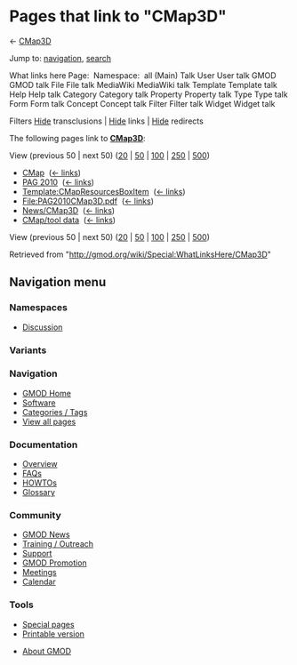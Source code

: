 <div id="mw-page-base" class="noprint">

</div>

<div id="mw-head-base" class="noprint">

</div>

<div id="content" class="mw-body" role="main">

<span id="top"></span>

<div id="mw-js-message" style="display:none;">

</div>



# <span dir="auto">Pages that link to "CMap3D"</span>

<div id="bodyContent">

<div id="contentSub">

← [CMap3D](/wiki/CMap3D "CMap3D")

</div>

<div id="jump-to-nav" class="mw-jump">

Jump to: [navigation](#mw-navigation), [search](#p-search)

</div>

<div id="mw-content-text">

What links here Page:  Namespace:  all (Main) Talk User User talk GMOD
GMOD talk File File talk MediaWiki MediaWiki talk Template Template talk
Help Help talk Category Category talk Property Property talk Type Type
talk Form Form talk Concept Concept talk Filter Filter talk Widget
Widget talk

Filters
[Hide](/mediawiki/index.php?title=Special:WhatLinksHere/CMap3D&hidetrans=1 "Special:WhatLinksHere/CMap3D")
transclusions \|
[Hide](/mediawiki/index.php?title=Special:WhatLinksHere/CMap3D&hidelinks=1 "Special:WhatLinksHere/CMap3D")
links \|
[Hide](/mediawiki/index.php?title=Special:WhatLinksHere/CMap3D&hideredirs=1 "Special:WhatLinksHere/CMap3D")
redirects

The following pages link to **[CMap3D](/wiki/CMap3D "CMap3D")**:

View (previous 50 \| next 50)
([20](/mediawiki/index.php?title=Special:WhatLinksHere/CMap3D&limit=20 "Special:WhatLinksHere/CMap3D")
\|
[50](/mediawiki/index.php?title=Special:WhatLinksHere/CMap3D&limit=50 "Special:WhatLinksHere/CMap3D")
\|
[100](/mediawiki/index.php?title=Special:WhatLinksHere/CMap3D&limit=100 "Special:WhatLinksHere/CMap3D")
\|
[250](/mediawiki/index.php?title=Special:WhatLinksHere/CMap3D&limit=250 "Special:WhatLinksHere/CMap3D")
\|
[500](/mediawiki/index.php?title=Special:WhatLinksHere/CMap3D&limit=500 "Special:WhatLinksHere/CMap3D"))

- [CMap](/wiki/CMap "CMap") ‎ <span class="mw-whatlinkshere-tools">([←
  links](/mediawiki/index.php?title=Special:WhatLinksHere&target=CMap "Special:WhatLinksHere"))</span>
- [PAG 2010](/wiki/PAG_2010 "PAG 2010") ‎
  <span class="mw-whatlinkshere-tools">([←
  links](/mediawiki/index.php?title=Special:WhatLinksHere&target=PAG+2010 "Special:WhatLinksHere"))</span>
- [Template:CMapResourcesBoxItem](/wiki/Template:CMapResourcesBoxItem "Template:CMapResourcesBoxItem")
  ‎ <span class="mw-whatlinkshere-tools">([←
  links](/mediawiki/index.php?title=Special:WhatLinksHere&target=Template%3ACMapResourcesBoxItem "Special:WhatLinksHere"))</span>
- [File:PAG2010CMap3D.pdf](/wiki/File:PAG2010CMap3D.pdf "File:PAG2010CMap3D.pdf")
  ‎ <span class="mw-whatlinkshere-tools">([←
  links](/mediawiki/index.php?title=Special:WhatLinksHere&target=File%3APAG2010CMap3D.pdf "Special:WhatLinksHere"))</span>
- [News/CMap3D](/wiki/News/CMap3D "News/CMap3D") ‎
  <span class="mw-whatlinkshere-tools">([←
  links](/mediawiki/index.php?title=Special:WhatLinksHere&target=News%2FCMap3D "Special:WhatLinksHere"))</span>
- [CMap/tool data](/wiki/CMap/tool_data "CMap/tool data") ‎
  <span class="mw-whatlinkshere-tools">([←
  links](/mediawiki/index.php?title=Special:WhatLinksHere&target=CMap%2Ftool+data "Special:WhatLinksHere"))</span>

View (previous 50 \| next 50)
([20](/mediawiki/index.php?title=Special:WhatLinksHere/CMap3D&limit=20 "Special:WhatLinksHere/CMap3D")
\|
[50](/mediawiki/index.php?title=Special:WhatLinksHere/CMap3D&limit=50 "Special:WhatLinksHere/CMap3D")
\|
[100](/mediawiki/index.php?title=Special:WhatLinksHere/CMap3D&limit=100 "Special:WhatLinksHere/CMap3D")
\|
[250](/mediawiki/index.php?title=Special:WhatLinksHere/CMap3D&limit=250 "Special:WhatLinksHere/CMap3D")
\|
[500](/mediawiki/index.php?title=Special:WhatLinksHere/CMap3D&limit=500 "Special:WhatLinksHere/CMap3D"))

</div>

<div class="printfooter">

Retrieved from "<http://gmod.org/wiki/Special:WhatLinksHere/CMap3D>"

</div>

<div id="catlinks" class="catlinks catlinks-allhidden">

</div>

<div class="visualClear">

</div>

</div>

</div>

<div id="mw-navigation">

## Navigation menu

<div id="mw-head">



<div id="left-navigation">

<div id="p-namespaces" class="vectorTabs" role="navigation"
aria-labelledby="p-namespaces-label">

### Namespaces


- <span id="ca-talk"><a
  href="/mediawiki/index.php?title=Talk:CMap3D&amp;action=edit&amp;redlink=1"
  accesskey="t"
  title="Discussion about the content page [t]">Discussion</a></span>

</div>

<div id="p-variants" class="vectorMenu emptyPortlet" role="navigation"
aria-labelledby="p-variants-label">

### 

### Variants[](#)

<div class="menu">

</div>

</div>

</div>





</div>

</div>

</div>

<div id="mw-panel">

<div id="p-logo" role="banner">

<a href="/wiki/Main_Page"
style="background-image: url(http://gmod.org/images/GMOD-cogs.png);"
title="Visit the main page"></a>

</div>

<div id="p-Navigation" class="portal" role="navigation"
aria-labelledby="p-Navigation-label">

### Navigation

<div class="body">

- <span id="n-GMOD-Home">[GMOD Home](/wiki/Main_Page)</span>
- <span id="n-Software">[Software](/wiki/GMOD_Components)</span>
- <span id="n-Categories-.2F-Tags">[Categories /
  Tags](/wiki/Categories)</span>
- <span id="n-View-all-pages">[View all
  pages](/wiki/Special:AllPages)</span>

</div>

</div>

<div id="p-Documentation" class="portal" role="navigation"
aria-labelledby="p-Documentation-label">

### Documentation

<div class="body">

- <span id="n-Overview">[Overview](/wiki/Overview)</span>
- <span id="n-FAQs">[FAQs](/wiki/Category:FAQ)</span>
- <span id="n-HOWTOs">[HOWTOs](/wiki/Category:HOWTO)</span>
- <span id="n-Glossary">[Glossary](/wiki/Glossary)</span>

</div>

</div>

<div id="p-Community" class="portal" role="navigation"
aria-labelledby="p-Community-label">

### Community

<div class="body">

- <span id="n-GMOD-News">[GMOD News](/wiki/GMOD_News)</span>
- <span id="n-Training-.2F-Outreach">[Training /
  Outreach](/wiki/Training_and_Outreach)</span>
- <span id="n-Support">[Support](/wiki/Support)</span>
- <span id="n-GMOD-Promotion">[GMOD
  Promotion](/wiki/GMOD_Promotion)</span>
- <span id="n-Meetings">[Meetings](/wiki/Meetings)</span>
- <span id="n-Calendar">[Calendar](/wiki/Calendar)</span>

</div>

</div>

<div id="p-tb" class="portal" role="navigation"
aria-labelledby="p-tb-label">

### Tools

<div class="body">

- <span id="t-specialpages"><a href="/wiki/Special:SpecialPages" accesskey="q"
  title="A list of all special pages [q]">Special pages</a></span>
- <span id="t-print"><a
  href="/mediawiki/index.php?title=Special:WhatLinksHere/CMap3D&amp;printable=yes"
  rel="alternate" accesskey="p"
  title="Printable version of this page [p]">Printable version</a></span>

</div>

</div>

</div>

</div>

<div id="footer" role="contentinfo">

- <span id="footer-places-about">[About
  GMOD](/wiki/GMOD:About "GMOD:About")</span>

<!-- -->






</div>
